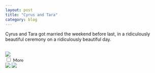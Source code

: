 ```yaml
---
layout: post
title: "Cyrus and Tara"
category: blog
---
```

<p></p>
Cyrus and Tara got married the weekend before last, in a ridiculously beautiful ceremony on a ridiculously beautiful day.
<p></p>

<img src="{{ ASSET_PATH }}/images/13.jpg" style="display: block; margin-left: auto; margin-right: auto; margin-top: 30px;">

<div class="imageBox">
                <input type="checkbox" class="toggle" id="check-pic3" />
                <label for="check-pic3">
                <span style="font-family: 'Lato';">More &nbsp;</span><i class="icon-caret-down"></i>
                </label>
                <div>

<img src="{{ ASSET_PATH }}/images/14.jpg">
<img src="{{ ASSET_PATH }}/images/15.jpg">

</div>
</div>